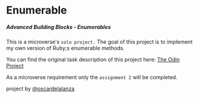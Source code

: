 # Enumerable

##### Advanced Building Blocks - Enumerables

This is a microverse's `solo project.` The goal of this project is to implement my own version of Ruby;s enumerable methods.

You can find the original task description of this project here: 
[The Odin Project](https://www.theodinproject.com/courses/ruby-programming/lessons/advanced-building-blocks)

As a microverse requirement only the `assignment 2` will be completed.

project by [@oscardelalanza](https://github.com/oscardelalanza) 